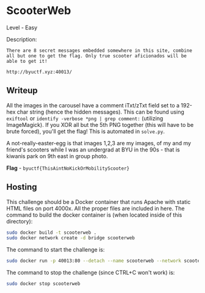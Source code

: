# ScooterWeb
Level - Easy

Description:
```
There are 8 secret messages embedded somewhere in this site, combine all but one to get the flag. Only true scooter aficionados will be able to get it!

http://byuctf.xyz:40013/
```

## Writeup
All the images in the carousel have a comment iTxt/zTxt field set to a 192-hex char string (hence the hidden messages). This can be found using `exiftool` or `identify -verbose *png | grep comment:` (utilizing ImageMagick). If you XOR all but the 5th PNG together (this will have to be brute forced), you'll get the flag! This is automated in `solve.py`.

A not-really-easter-egg is that images 1,2,3 are my images, of my and my friend's scooters while I was an undergrad at BYU in the 90s - that is kiwanis park on 9th east in group photo.

**Flag** - `byuctf{ThisAintNoKickOrMobilityScooter}`

## Hosting
This challenge should be a Docker container that runs Apache with static HTML files on port 4000x. All the proper files are included in here. The command to build the docker container is (when located inside of this directory):

```bash
sudo docker build -t scooterweb .
sudo docker network create -d bridge scooterweb
```

The command to start the challenge is:

```bash
sudo docker run -p 40013:80 --detach --name scooterweb --network scooterweb scooterweb:latest
```

The command to stop the challenge (since CTRL+C won't work) is:

```bash
sudo docker stop scooterweb
```